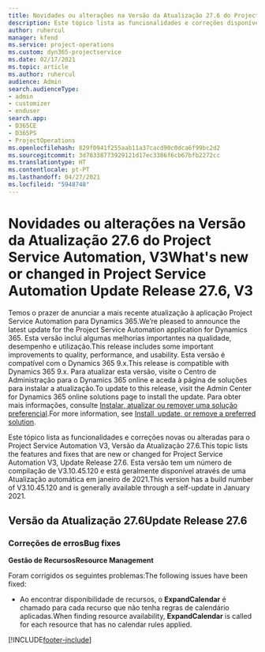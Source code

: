 ```yaml
---
title: Novidades ou alterações na Versão da Atualização 27.6 do Project Service Automation Hotfix, V3
description: Este tópico lista as funcionalidades e correções disponíveis no Project Service Automation V3, Versão da Atualização 27.6, Hotfix, V3.
author: ruhercul
manager: kfend
ms.service: project-operations
ms.custom: dyn365-projectservice
ms.date: 02/17/2021
ms.topic: article
ms.author: ruhercul
audience: Admin
search.audienceType:
- admin
- customizer
- enduser
search.app:
- D365CE
- D365PS
- ProjectOperations
ms.openlocfilehash: 829f0941f255aab11a37cacd90c0dca6f99bc2d2
ms.sourcegitcommit: 3d78338773929121d17ec3386f6cb67bfb2272cc
ms.translationtype: HT
ms.contentlocale: pt-PT
ms.lasthandoff: 04/27/2021
ms.locfileid: "5948748"
---
```

# <a name="whats-new-or-changed-in-project-service-automation-update-release-276-v3"></a><span data-ttu-id="bc09f-103">Novidades ou alterações na Versão da Atualização 27.6 do Project Service Automation, V3</span><span class="sxs-lookup"><span data-stu-id="bc09f-103">What's new or changed in Project Service Automation Update Release 27.6, V3</span></span>

<span data-ttu-id="bc09f-104">Temos o prazer de anunciar a mais recente atualização à aplicação Project Service Automation para Dynamics 365.</span><span class="sxs-lookup"><span data-stu-id="bc09f-104">We’re pleased to announce the latest update for the Project Service Automation application for Dynamics 365.</span></span> <span data-ttu-id="bc09f-105">Esta versão inclui algumas melhorias importantes na qualidade, desempenho e utilização.</span><span class="sxs-lookup"><span data-stu-id="bc09f-105">This release includes some important improvements to quality, performance, and usability.</span></span> <span data-ttu-id="bc09f-106">Esta versão é compatível com o Dynamics 365 9.x.</span><span class="sxs-lookup"><span data-stu-id="bc09f-106">This release is compatible with Dynamics 365 9.x.</span></span> <span data-ttu-id="bc09f-107">Para atualizar esta versão, visite o Centro de Administração para o Dynamics 365 online e aceda à página de soluções para instalar a atualização.</span><span class="sxs-lookup"><span data-stu-id="bc09f-107">To update to this release, visit the Admin Center for Dynamics 365 online solutions page to install the update.</span></span> <span data-ttu-id="bc09f-108">Para obter mais informações, consulte [Instalar, atualizar ou remover uma solução preferencial](/power-platform/admin/install-remove-preferred-solution).</span><span class="sxs-lookup"><span data-stu-id="bc09f-108">For more information, see [Install, update, or remove a preferred solution](/power-platform/admin/install-remove-preferred-solution).</span></span>

<span data-ttu-id="bc09f-109">Este tópico lista as funcionalidades e correções novas ou alteradas para o Project Service Automation V3, Versão da Atualização 27.6.</span><span class="sxs-lookup"><span data-stu-id="bc09f-109">This topic lists the features and fixes that are new or changed for Project Service Automation V3, Update Release 27.6.</span></span> <span data-ttu-id="bc09f-110">Esta versão tem um número de compilação de V3.10.45.120 e está geralmente disponível através de uma Atualização automática em janeiro de 2021.</span><span class="sxs-lookup"><span data-stu-id="bc09f-110">This version has a build number of V3.10.45.120 and is generally available through a self-update in January 2021.</span></span>

## <a name="update-release-276"></a><span data-ttu-id="bc09f-111">Versão da Atualização 27.6</span><span class="sxs-lookup"><span data-stu-id="bc09f-111">Update Release 27.6</span></span>

### <a name="bug-fixes"></a><span data-ttu-id="bc09f-112">Correções de erros</span><span class="sxs-lookup"><span data-stu-id="bc09f-112">Bug fixes</span></span>


<span data-ttu-id="bc09f-113">**Gestão de Recursos**</span><span class="sxs-lookup"><span data-stu-id="bc09f-113">**Resource Management**</span></span>

<span data-ttu-id="bc09f-114">Foram corrigidos os seguintes problemas:</span><span class="sxs-lookup"><span data-stu-id="bc09f-114">The following issues have been fixed:</span></span>

- <span data-ttu-id="bc09f-115">Ao encontrar disponibilidade de recursos, o **ExpandCalendar** é chamado para cada recurso que não tenha regras de calendário aplicadas.</span><span class="sxs-lookup"><span data-stu-id="bc09f-115">When finding resource availability, **ExpandCalendar** is called for each resource that has no calendar rules applied.</span></span>


[!INCLUDE[footer-include](../includes/footer-banner.md)]